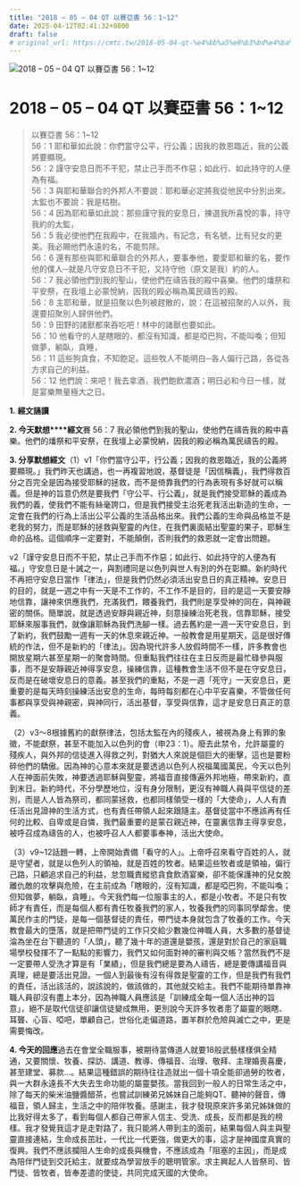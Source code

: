 ```yaml
---
title: "2018 – 05 – 04 QT 以賽亞書 56：1~12"
date: 2025-04-12T02:41:32+0800
draft: false
# original_url: https://cmtc.tw/2018-05-04-qt-%e4%bb%a5%e8%b3%bd%e4%ba%9e%e6%9b%b8-56%ef%bc%9a112
---
```


![2018 – 05 – 04 QT 以賽亞書 56：1~12](/images/qt.jpg   "2018 – 05 – 04 QT 以賽亞書 56：1~12")

# 2018 – 05 – 04 QT 以賽亞書 56：1~12

> 以賽亞書 56：1~12  
> 56：1 耶和華如此說：你們當守公平，行公義；因我的救恩臨近，我的公義將要顯現。  
> 56：2 謹守安息日而不干犯，禁止己手而不作惡；如此行、如此持守的人便為有福。  
> 56：3 與耶和華聯合的外邦人不要說：耶和華必定將我從他民中分別出來。太監也不要說：我是枯樹。  
> 56：4 因為耶和華如此說：那些謹守我的安息日，揀選我所喜悅的事，持守我約的太監，  
> 56：5 我必使他們在我殿中，在我牆內，有記念，有名號，比有兒女的更美。我必賜他們永遠的名，不能剪除。  
> 56：6 還有那些與耶和華聯合的外邦人，要事奉他，要愛耶和華的名，要作他的僕人─就是凡守安息日不干犯，又持守他（原文是我）約的人。  
> 56：7 我必領他們到我的聖山，使他們在禱告我的殿中喜樂。他們的燔祭和平安祭，在我壇上必蒙悅納，因我的殿必稱為萬民禱告的殿。  
> 56：8 主耶和華，就是招聚以色列被趕散的，說：在這被招聚的人以外，我還要招聚別人歸併他們。  
> 56：9 田野的諸獸都來吞吃吧！林中的諸獸也要如此。  
> 56：10 他看守的人是瞎眼的，都沒有知識，都是啞巴狗，不能叫喚；但知做夢，躺臥，貪睡，  
> 56：11 這些狗貪食，不知飽足。這些牧人不能明白─各人偏行己路，各從各方求自己的利益。  
> 56：12 他們說：來吧！我去拿酒，我們飽飲濃酒；明日必和今日一樣，就是宴樂無量極大之日。

**1.** **經文誦讀**

**2. 今天默想****經文**賽 56：7 我必領他們到我的聖山，使他們在禱告我的殿中喜樂。他們的燔祭和平安祭，在我壇上必蒙悅納，因我的殿必稱為萬民禱告的殿。

**3. 分享默想經文**（1）v1「你們當守公平，行公義；因我的救恩臨近，我的公義將要顯現。」我們昨天也講過，也一再複習地說，基督徒是「因信稱義」，我們得救百分之百完全是因為接受耶穌的拯救，而不是倚靠我們的行為表現有多好就可以稱義。但是神的旨意仍然是要我們「守公平、行公義」，就是我們接受耶穌的義成為我們的義，使我們不能有絲毫誇口，但是我們接受主治死老我活出新造的生命，一定會在我們的行為上活出公平公義的生活品格出來。我們公義的生命與品格並不是老我的努力，而是耶穌的拯救與聖靈的內住，在我們裏面結出聖靈的果子，耶穌生命的品格。這個順序一定要對，不能顛倒，否則我們的救恩就一定會出問題。

v2「謹守安息日而不干犯，禁止己手而不作惡；如此行、如此持守的人便為有福。」守安息日是十誡之一，與割禮同是以色列與世人有別的外在彰顯。新約時代不再把守安息日當作「律法」，但是我們仍然必須活出安息日的真正精神。安息日的目的，就是一週之中有一天是不工作的，不工作不是目的，目的是這一天要安靜地信靠，讓神來供應我們，充滿我們，餵養我們，我們則是享受神的同在，與神親密的關係。簡單說，就是透過安靜與親近神，刻意操練治死老我，信靠耶穌，接受耶穌來服事我們，就像讓耶穌為我們洗腳一樣。過去舊約是一週一天守安息日，到了新約，我們鼓勵一週有一天的休息來親近神。一般教會是用星期天，這是很好傳統的作法，但不是新約的「律法」。因為現代許多人放假時間不一樣，許多教會也開放星期六甚至星期一的聚會時間。但重點我們往往在主日反而是最忙碌參與服事，而不是安靜親近神得享安息，操練信靠，這種教會生活不但不是在守安息日，反而是在破壞安息日的意義。甚至我們的重點，不是一週「死守」一天安息日，更重要的是每天時刻操練活出安息的生命，每時每刻都在心中平安喜樂，不管做任何事都與享受與神親密，與神同行，活出基督，享受與信靠，這才是安息日真正的意義。

（2）v3～8根據舊約的獻祭律法，包括太監在內的殘疾人，被視為身上有罪的象徵，不能獻祭，甚至不能加入以色列的會（申23：1）。廢去此禁令，允許屬靈的殘疾人，與外邦的信徒進入得救之列，對猶大人來說是個巨大的衝擊，這也是要粉碎他們的驕傲。因為神的心意本來就是要透過以色列人祝福萬國萬民，今天以色列人在神面前失敗，神要透過耶穌與聖靈，將福音直接傳遍外邦地極，帶來新約，直到末日。新約時代，不分學歷地位，沒有身分限制，更沒有神職人員與平信徒的差別，而是人人皆為祭司，都同蒙拯救，也都同樣領受一樣的「大使命」，人人有責任活出見證神的生活方式，也有責任帶領人起來跟隨主。基督徒當中不應該再有任何的比較、自卑或是自憐，我們最重要的是蒙召親近神，在靈裏信靠主得享安息，被呼召成為禱告的人，也被呼召人人都要事奉神，活出大使命。

（3）v9~12話題一轉，上帝開始責備「看守的人」。上帝呼召來看守百姓的人，就是守望者，就是以色列人的領袖，就是百姓的牧者。結果這些牧者或是領袖，偏行己路，只顧追求自己的利益，怠忽職責縱慾貪食飲酒宴樂，卻不能保護神的兒女脫離仇敵的攻擊與危險，在主前成為「瞎眼的，沒有知識，都是啞巴狗，不能叫喚；但知做夢，躺臥，貪睡」。今天我們每一位服事主的人，都是小牧者。不是只有牧師才有責任，而是每個人都有責任牧養我們的家人，牧養我們的同事同學鄰舍。使萬民作主的門徒，是每一個基督徒的責任，帶門徒本身就包含了牧養的工作。今天教會最大的墮落，就是把帶門徒的工作只交給少數幾位神職人員，大多數的基督徒淪為坐在台下聽道的「人頭」，聽了幾十年的道還是嬰孩，還是對於自己的家庭職場學校發揮不了一點點的影響力，我們又如何面對神的審判與交帳？當然我們不是一定要帶人受洗才算是有「業績」，但是我們總是要為人禱告，總是要傳講福音與真理，總是要活出見證。一個人到最後有沒有得救是聖靈的工作，但是我們有我們的責任，活出該活的，說該說的，做該做的，其他就交給主。我們不能期待單靠神職人員卻沒有盡上本分，因為神職人員應該是「訓練成全每一個人活出神的旨意」，絕不是取代信徒卻讓信徒變成無用，更別說今天許多牧者患了屬靈的眼瞎、耳聾、心盲、啞吧，單顧自己，世俗化走偏道路，置羊群於危險與滅亡之中，更是需要悔改。

**4. 今天的回應**過去在會堂全職服事，被期待當傳道人就要18般武藝樣樣俱全精通，又要關懷、牧養、探訪、講道、教導、傳福音、治理、敬拜、主理婚喪喜慶，甚至建堂、募款…。結果這種錯誤的期待往往造就出一個十項全能卻過勞的牧者，與一大群永遠長不大失去生命功能的屬靈嬰孩。當我回到一般人的日常生活之中，除了每天的柴米油鹽醬醋茶，也嘗試訓練弟兄姊妹自己能夠QT、聽神的聲音，傳福音，領人歸主，生活之中的陪伴牧養。感謝主，我才發現原來許多弟兄姊妹做的比我好得太多了，看到每個人都自己帶家人信主、受洗、成長，反而都是我的榜樣。我才發覺我這才是走對路了，我只能將人帶到主的面前，結果每個人與主與聖靈直接連結，生命成長茁壯，一代比一代更強，做更大的事，這才是神國度真實的復興。我們不應該攔阻人生命的成長與機會，不應該成為「阻塞的主因」，而是成為陪伴門徒到交託給主，就要成為學習放手的聰明管家。求主興起人人皆祭司、皆門徒、皆牧者，皆奉差遣的使徒，共同完成天國的大使命。